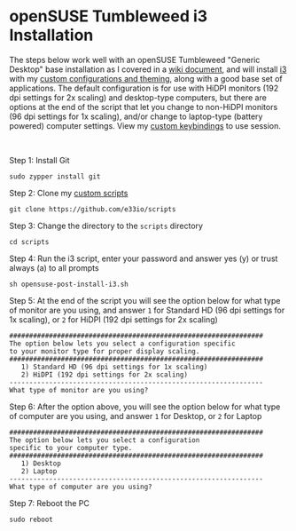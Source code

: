 # openSUSE Tumbleweed i3 Installation

The steps below work well with an openSUSE Tumbleweed "Generic Desktop" base installation as I covered in a [wiki document](https://github.com/e33io/reference-wiki/tree/main/installation-docs/opensuse-generic-desktop-installation.md), and will install [i3](https://i3wm.org) with my [custom configurations and theming](https://github.com/e33io/dotfiles), along with a good base set of applications. The default configuration is for use with HiDPI monitors (192 dpi settings for 2x scaling) and desktop-type computers, but there are options at the end of the script that let you change to non-HiDPI monitors (96 dpi settings for 1x scaling), and/or change to laptop-type (battery powered) computer settings. View my [custom keybindings](https://github.com/e33io/reference-wiki/tree/main/keybindings/i3-keybindings.md) to use session.

&nbsp;

Step 1: Install Git
```
sudo zypper install git
```

Step 2: Clone my [custom scripts](https://github.com/e33io/scripts)
```
git clone https://github.com/e33io/scripts
```

Step 3: Change the directory to the `scripts` directory
```
cd scripts
```

Step 4: Run the i3 script, enter your password and answer yes (y) or trust always (a) to all prompts
```
sh opensuse-post-install-i3.sh
```

Step 5: At the end of the script you will see the option below for what type of monitor are you using, and answer `1` for Standard HD (96 dpi settings for 1x scaling), or `2` for HiDPI (192 dpi settings for 2x scaling)
```
################################################################
The option below lets you select a configuration specific
to your monitor type for proper display scaling.
################################################################
   1) Standard HD (96 dpi settings for 1x scaling)
   2) HiDPI (192 dpi settings for 2x scaling)
----------------------------------------------------------------
What type of monitor are you using?
```

Step 6: After the option above, you will see the option below for what type of computer are you using, and answer `1` for Desktop, or `2` for Laptop
```
################################################################
The option below lets you select a configuration
specific to your computer type.
################################################################
   1) Desktop
   2) Laptop
----------------------------------------------------------------
What type of computer are you using?
```

Step 7: Reboot the PC
```
sudo reboot
```

&nbsp;
